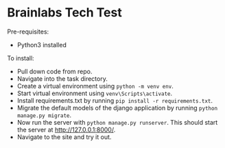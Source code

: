 # Brainlabs Tech Test

Pre-requisites:
- Python3 installed

To install:
- Pull down code from repo.
- Navigate into the task directory.
- Create a virtual environment using ```python -m venv env```.
- Start virtual environment using ```venv\Scripts\activate```.
- Install requirements.txt by running ```pip install -r requirements.txt```.
- Migrate the default models of the django application by running ```python manage.py migrate```.
- Now run the server with ```python manage.py runserver```. This should start the server at http://127.0.0.1:8000/.
- Navigate to the site and try it out.

